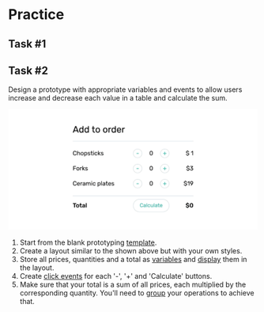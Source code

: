 # Practice

## Task #1

## Task #2

Design a prototype with appropriate variables and events to allow users increase and decrease each value in a table and calculate the sum.

![Order demo](./media/order.gif)

1. Start from the blank prototyping [template](./../Setup/README.md).
2. Create a layout similar to the shown above but with your own styles.
3. Store all prices, quantities and a total as [variables](./../Data/variables.md#variables) and [display](./../Data/display.md#displaying-in-containers) them in the layout.
4. Create [click events](./click.md) for each '-', '+' and 'Calculate' buttons.
5. Make sure that your total is a sum of all prices, each multiplied by the corresponding quantity. You'll need to [group](./arithmetics.md#groupping) your operations to achieve that.

